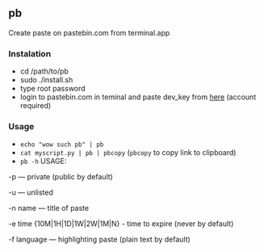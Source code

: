 ## pb
Create paste on pastebin.com from terminal.app
### Instalation

- cd /path/to/pb
- sudo ./install.sh
- type root password
- login to pastebin.com in teminal and paste dev_key from [here](http://pastebin.com/api) (account required)

### Usage

- `echo "wow such pb" | pb`
- `cat myscript.py | pb | pbcopy` (`pbcopy` to copy link to clipboard)
- `pb -h`
USAGE: 

 -p — private (public by default)

 -u — unlisted

 -n name — title of paste

 -e time {10M|1H|1D|1W|2W|1M|N} - time to expire (never by default)
 
 -f language — highlighting paste (plain text by default)
